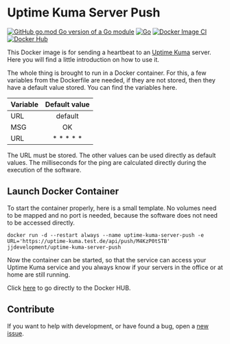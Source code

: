 # Uptime Kuma Server Push

[![GitHub go.mod Go version of a Go module](https://img.shields.io/github/go-mod/go-version/jjideenschmiede/uptime-kuma-server-push.svg)](https://golang.org/) [![Go](https://github.com/jjideenschmiede/uptime-kuma-server-push/actions/workflows/go.yml/badge.svg)](https://github.com/jjideenschmiede/uptime-kuma-server-push/actions/workflows/go.yml) [![Docker Image CI](https://github.com/jjideenschmiede/uptime-kuma-server-push/actions/workflows/docker-image.yml/badge.svg)](https://github.com/jjideenschmiede/uptime-kuma-server-push/actions/workflows/docker-image.yml) [![Docker Hub](https://img.shields.io/docker/pulls/jjdevelopment/uptime-kuma-server-push.svg)](https://hub.docker.com/r/jjdevelopment/uptime-kuma-server-push)

This Docker image is for sending a heartbeat to an [Uptime Kuma](https://github.com/louislam/uptime-kuma) server. Here you will find a little introduction on how to use it.

The whole thing is brought to run in a Docker container. For this, a few variables from the Dockerfile are needed, if they are not stored, then they have a default value stored. You can find the variables here.

| Variable | Default value |
|----------|:-------------:|
| URL      | default       |
| MSG      | OK            |
| URL      | * * * * *     |

The URL must be stored. The other values can be used directly as default values. The milliseconds for the ping are calculated directly during the execution of the software.

## Launch Docker Container

To start the container properly, here is a small template. No volumes need to be mapped and no port is needed, because the software does not need to be accessed directly.

```console
docker run -d --restart always --name uptime-kuma-server-push -e URL='https://uptime-kuma.test.de/api/push/M4KzP0tSTB' jjdevelopment/uptime-kuma-server-push
```

Now the container can be started, so that the service can access your Uptime Kuma service and you always know if your servers in the office or at home are still running.

Click [here](https://hub.docker.com/r/jjdevelopment/uptime-kuma-server-push) to go directly to the Docker HUB.

## Contribute

If you want to help with development, or have found a bug, open a [new issue](/issues).